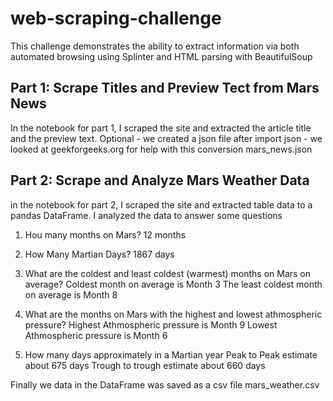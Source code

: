 # web-scraping-challenge
This challenge demonstrates the ability to extract information via both automated browsing using Splinter and HTML parsing with BeautifulSoup

## Part 1: Scrape Titles and Preview Tect from Mars News
In the notebook for part 1, I scraped the site and extracted the article title and the preview text.
Optional - we created a json file after import json - we looked at geekforgeeks.org for help with this conversion  mars_news.json

## Part 2: Scrape and Analyze Mars Weather Data
in the notebook for part 2, I scraped the site and extracted table data to a pandas DataFrame. 
I analyzed the data to answer some questions

1. Hou many months on Mars?
12 months

2. How Many Martian Days?
1867 days

3. What are the coldest and least coldest (warmest) months on Mars on average?
Coldest month on average is Month 3
The least coldest month on average is Month 8

4.  What are the months on Mars with the highest and lowest athmospheric pressure?
Highest Athmospheric pressure is Month 9
Lowest Athmospheric pressure is Month 6

5. How many days approximately in a Martian year
Peak to Peak estimate about 675 days
Trough to trough estimate about 660 days

Finally we data in the DataFrame was saved as a csv file mars_weather.csv

